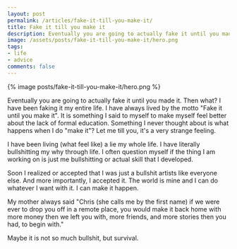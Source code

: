 ```yaml
---
layout: post
permalink: /articles/fake-it-till-you-make-it/
title: Fake it till you make it
description: Eventually you are going to actually fake it until you made it. Then what?
image: /assets/posts/fake-it-till-you-make-it/hero.png
tags:
- life
- advice
comments: false
---
```


<div class="hero">{% image posts/fake-it-till-you-make-it/hero.png %}</div>

<p>Eventually you are going to actually fake it until you made it. Then what? I have been faking it my entire life. I have always lived by the motto "Fake it until you make it". It is something I said to myself to make myself feel better about the lack of formal education. Something I never thought about is what happens when I do "make it"? Let me till you, it's a very strange feeling.</p>
<p>I have been living (what feel like) a lie my whole life. I have literally bullshitting my why through life. I often question myself if the thing I am working on is just me bullshitting or actual skill that I developed.</p>
<p>Soon I realized or accepted that I was just a bullshit artists like everyone else. And more importantly, I accepted it. The world is mine and I can do whatever I want with it. I can make it happen.</p>
<p>My mother always said "Chris (she calls me by the first name) if we were ever to drop you off in a remote place, you would make it back home with more money then we left you with, more friends, and more stories then you had, to begin with."</p>
<p>Maybe it is not so much bullshit, but survival.</p>
